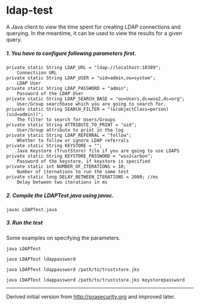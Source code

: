 # ldap-test

A Java client to view the time spent for creating LDAP connections and querying. In the meantime, it can be used to view the results for a given query. 

##### 1. You have to configure following parameters first.

    private static String LDAP_URL = "ldap://localhost:10389";
        Connectiion URL
    private static String LDAP_USER = "uid=admin,ou=system";
        LDAP User
    private static String LDAP_PASSWORD = "admin";
        Password of the LDAP User
    private static String LDAP_SEARCH_BASE = "ou=Users,dc=wso2,dc=org";
        User/Group searchbase which you are going to search for.
    private static String SEARCH_FILTER = "(&(objectClass=person)(uid=admin))";
        The filter to search for Users/Groups
    private static String ATTRIBUTE_TO_PRINT = "uid";
        User/Group attribute to print in the log
    private static String LDAP_REFERRAL = "follow";
        Whether to follow or ignore LDAP referrals
    private static String KEYSTORE = "";
        Java Keystore (TrustStore) file if you are going to use LDAPS
    private static String KEYSTORE_PASSWORD = "wso2carbon";
        Password of the keystore, if keystore is specified
    private static int NUMBER_OF_ITERATIONS = 10;
        Number of iternations to run the same test
    private static long DELAY_BETWEEN_ITERATIONS = 2000; //ms
        Delay between two iterations in ms
        
##### 2. Compile the LDAPTest.java using javac.
```javac LDAPTest.java```

##### 3. Run the test
Some examples on specifying the parameters.
```
java LDAPTest
```
```
java LDAPTest ldappassword
```
```
java LDAPTest ldappassword /path/to/truststore.jks
```
```
java LDAPTest ldappassword /path/to/truststore.jks keystorepassword
```


---
Derived initial version from http://soasecurity.org and improved later.
